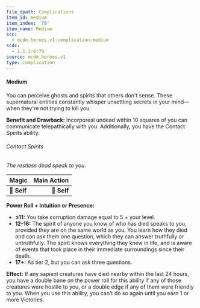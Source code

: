 ```yaml
---
file_dpath: Complications
item_id: medium
item_index: '79'
item_name: Medium
scc:
  - mcdm.heroes.v1:complication:medium
scdc:
  - 1.1.1:6:79
source: mcdm.heroes.v1
type: complication
---
```


#### Medium

You can perceive ghosts and spirits that others don't sense. These supernatural entities constantly whisper unsettling secrets in your mind—when they're not trying to kill you.

**Benefit and Drawback:** Incorporeal undead within 10 squares of you can communicate telepathically with you. Additionally, you have the Contact Spirits ability.

###### Contact Spirits

*The restless dead speak to you.*

| **Magic**   | **Main Action** |
| ----------- | --------------: |
| **📏 Self** |     **🎯 Self** |

**Power Roll + Intuition or Presence:**

- **≤11:** You take corruption damage equal to 5 + your level.
- **12-16:** The spirit of anyone you know of who has died speaks to you, provided they are on the same world as you. You learn how they died and can ask them one question, which they can answer truthfully or untruthfully. The spirit knows everything they knew in life, and is aware of events that took place in their immediate surroundings since their death.
- **17+:** As tier 2, but you can ask three questions.

**Effect:** If any sapient creatures have died nearby within the last 24 hours, you have a double bane on the power roll for this ability if any of those creatures were hostile to you, or a double edge if any of them were friendly to you. When you use this ability, you can't do so again until you earn 1 or more Victories.
